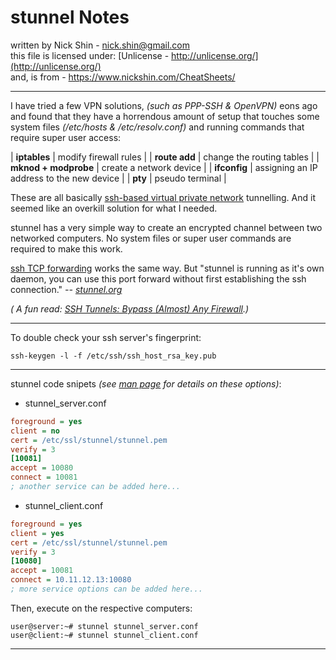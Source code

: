 # stunnel Notes

written by Nick Shin - nick.shin@gmail.com<br>
this file is licensed under: [Unlicense - http://unlicense.org/](http://unlicense.org/)<br>
and, is from - <https://www.nickshin.com/CheatSheets/>

* * *

I have tried a few VPN solutions, _(such as PPP-SSH & OpenVPN)_
eons ago and found that they have a horrendous amount of setup that touches
some system files _(/etc/hosts & /etc/resolv.conf)_ and
running commands that require super user access:

| **iptables** | modify firewall rules |
| **route add** | change the routing tables |
| **mknod + modprobe** | create a network device |
| **ifconfig** | assigning an IP address to the new device |
| **pty** | pseudo terminal |

These are all basically
[ssh-based virtual private network](http://www.freebsd.org/cgi/man.cgi?query=ssh#SSH-BASED_VIRTUAL_PRIVATE_NETWORKS)
tunnelling.  And it seemed like an overkill solution for what I needed.

stunnel has a very simple way to create an encrypted channel between two
networked computers.  No system files or super user commands are required
to make this work.

[ssh TCP forwarding](http://www.freebsd.org/cgi/man.cgi?query=ssh#TCP_FORWARDING)
works the same way.  But "stunnel is running as it's own daemon, you can use
this port forward without first establishing the ssh connection." _-- [stunnel.org](http://www.stunnel.org/examples/generic_tunnel.html)_

_( A fun read: [SSH Tunnels: Bypass (Almost) Any Firewall](http://polishlinux.org/apps/ssh-tunneling-to-bypass-corporate-firewalls/).)_

* * *

To double check your ssh server's fingerprint:

```
ssh-keygen -l -f /etc/ssh/ssh_host_rsa_key.pub
```

* * *

stunnel code snipets
_(see [man page](http://www.stunnel.org/faq/stunnel.html) for details on these options)_:

- stunnel_server.conf

```ini
foreground = yes
client = no
cert = /etc/ssl/stunnel/stunnel.pem
verify = 3
[10081]
accept = 10080
connect = 10081
; another service can be added here...
```

- stunnel_client.conf

```ini
foreground = yes
client = yes
cert = /etc/ssl/stunnel/stunnel.pem
verify = 3
[10080]
accept = 10081
connect = 10.11.12.13:10080
; more service options can be added here...
```

Then, execute on the respective computers:

```
user@server:~# stunnel stunnel_server.conf
user@client:~# stunnel stunnel_client.conf
```

* * *

